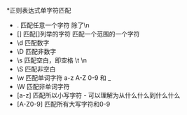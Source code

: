*正则表达式单字符匹配
* . 匹配任意一个字符 除了\n  
* [] 匹配[]列举的字符  匹配一个范围的一个字符
* \d 匹配数字  
* \D 匹配非数字  
* \s 匹配空白，即空格 \t \n  
* \S 匹配非空白  
* \w 匹配单词字符 a-z A-Z 0-9 和 _  
* \W 匹配非单词字符  
* [a-z] 匹配所以小写字符 - 可以理解为从什么什么到什么什么  
*  [A-Z0-9] 匹配所有大写字符和0-9  
 